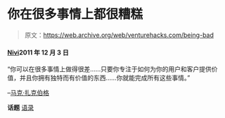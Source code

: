 # 你在很多事情上都很糟糕

> 原文：<https://web.archive.org/web/venturehacks.com/being-bad>

#### [Nivi](/web/20220928213219/https://venturehacks.com/about)2011 年 12 月 3 日

“你可以在很多事情上做得很差……只要你专注于如何为你的用户和客户提供价值，并且你拥有独特而有价值的东西……你就能完成所有这些事情。”

–[马克·扎克伯格](https://web.archive.org/web/20220928213219/http://www.justin.tv/startupschool/b/298808358/)

**话题** [语录](https://web.archive.org/web/20220928213219/https://venturehacks.com/topics/quotes)